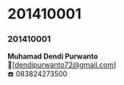# 201410001
### 201410001  
**Muhamad Dendi Purwanto**  
:e-mail:[dendipurwanto72@gmail.com] </br>
:telephone: 083824273500
 

